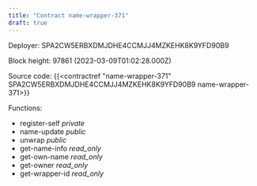 ```yaml
---
title: "Contract name-wrapper-371"
draft: true
---
```

Deployer: SPA2CW5ERBXDMJDHE4CCMJJ4MZKEHK8K9YFD90B9


 



Block height: 97861 (2023-03-09T01:02:28.000Z)

Source code: {{<contractref "name-wrapper-371" SPA2CW5ERBXDMJDHE4CCMJJ4MZKEHK8K9YFD90B9 name-wrapper-371>}}

Functions:

* register-self _private_
* name-update _public_
* unwrap _public_
* get-name-info _read_only_
* get-own-name _read_only_
* get-owner _read_only_
* get-wrapper-id _read_only_
